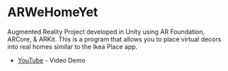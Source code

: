 # ARWeHomeYet
Augmented Reality Project developed in Unity using AR Foundation, ARCore, &amp; ARKit. This is a program that allows you to place virtual decors into real homes similar to the Ikea Place app. 


* [YouTube](https://youtu.be/ne-2WAjQ0tk) - Video Demo

